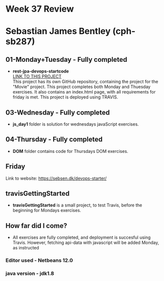 # Week 37 Review
# Sebastian James Bentley (cph-sb287)

## 01-Monday+Tuesday - Fully completed
* **rest-jpa-devops-startcode**  
[LINK TO THIS PROJECT](https://github.com/SebastianBentley/Week37Startcode)  
This project has its own GitHub repository, containing the project for the "Movie" project.
This project completes both Monday and Thuesday exercises.
It also contains an index.html page, with all requirements for friday is met.
This project is deployed using TRAVIS.


## 03-Wednesday - Fully completed
* **js_day1** folder is solution for wednesdays javaScript exercises.

## 04-Thursday - Fully completed
* **DOM** folder contains code for Thursdays DOM exercises. 


## Friday
Link to website: https://sebsen.dk/devops-starter/


## travisGettingStarted 
* **travisGettingStarted** is a small project, to test Travis, before the beginning for Mondays exercises.

## How far did I come?
* All exercises are fully completed, and deployment is succesful using Travis.
  However, fetching api-data with javascript will be added Monday, as instructed

### Editor used - Netbeans 12.0
### java version - jdk1.8